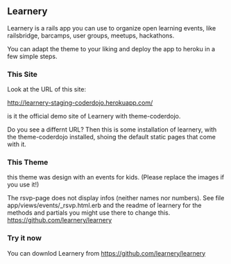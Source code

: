 ## Learnery

Learnery is a rails app you can use to organize open learning events, 
like railsbridge, barcamps, user groups, meetups, hackathons. 

You can adapt the theme to your liking 
and deploy the app to heroku in a few simple steps.

### This Site

Look at the URL of this site: 

http://learnery-staging-coderdojo.herokuapp.com/

is it the official demo site of Learnery with theme-coderdojo.

Do you see a differnt URL?  Then this is some 
installation of learnery, with the theme-coderdojo
installed, shoing the default static pages that come with it.

### This Theme

this theme was design with an events for kids. 
(Please replace the images if you use it!)

The rsvp-page does not display infos (neither names nor numbers).
See file app/views/events/_rsvp.html.erb  and the readme of
learnery for the methods and partials you might use there to change this.
https://github.com/learnery/learnery

### Try it now

You can downlod Learnery from https://github.com/learnery/learnery

